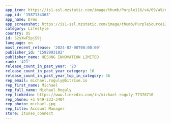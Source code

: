 ```yaml
---
app_icon: https://is1-ssl.mzstatic.com/image/thumb/Purple116/v4/09/a9/eb/09a9ebe1-fe71-98c2-47e9-b164b127fe6e/AppIcon-1x_U007emarketing-0-7-0-85-220-0.png/1024x1024bb.png
app_id: '1587134363'
app_name: Dreo
app_screenshot: https://is1-ssl.mzstatic.com/image/thumb/PurpleSource126/v4/d3/9d/9d/d39d9dcc-bcbe-dcff-f44f-765f9465b58b/33437035-c580-4552-b7ba-e5c288a3a86a_1.jpg/1284x2778bb.png
category: Lifestyle
country: US
id: S2yXwF5pjS9j
language: en
most_recent_release: '2024-02-08T00:00:00'
publisher_id: '1592993182'
publisher_name: HESUNG INNOVATION LIMITED
rank: '421'
release_count_in_past_year: '23'
release_count_in_past_year_category: 16
release_count_in_past_year_top_in_category: 36
rep_email: michael.roguly@bitrise.io
rep_first_name: Michael
rep_full_name: Michael Roguly
rep_linkedin: https://www.linkedin.com/in/michael-roguly-77376710
rep_phone: +1 949-233-3404
rep_photo: michael.jpg
rep_title: Account Manager
store: itunes_connect
---
```

